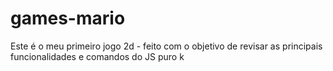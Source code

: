 # games-mario
Este é o meu primeiro jogo 2d - feito com o objetivo de revisar as principais funcionalidades e comandos do JS puro k
